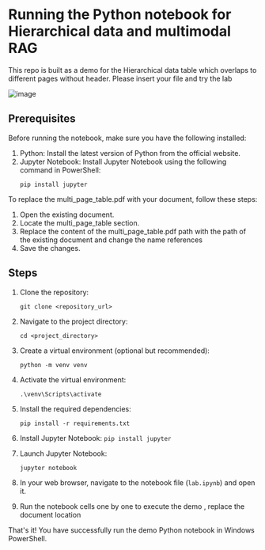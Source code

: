 # Running the Python notebook for Hierarchical data and multimodal RAG

This repo is built as a demo for the Hierarchical data table which overlaps to different pages without header. 
Please insert your file and try the lab

![image](https://github.com/user-attachments/assets/0a3e3522-3785-42ce-899f-b56fc7c9700c)


## Prerequisites
Before running the notebook, make sure you have the following installed:

1. Python: Install the latest version of Python from the official website.
2. Jupyter Notebook: Install Jupyter Notebook using the following command in PowerShell:
    ```
    pip install jupyter
    ```
To replace the multi_page_table.pdf with your document, follow these steps:

1. Open the existing document.
2. Locate the multi_page_table section.
3. Replace the content of the multi_page_table.pdf path with the path of the existing document and change the name references
4. Save the changes.


## Steps
1. Clone the repository: 
    ```
    git clone <repository_url>
    ```

2. Navigate to the project directory:
    ```
    cd <project_directory>
    ```

3. Create a virtual environment (optional but recommended):
    ```
    python -m venv venv
    ```

4. Activate the virtual environment:
    ```
    .\venv\Scripts\activate
    ```

5. Install the required dependencies:
    ```
    pip install -r requirements.txt
    ```
6. Install Jupyter Notebook:
        ```
        pip install jupyter
        ```

7. Launch Jupyter Notebook:
    ```
    jupyter notebook
    ```

8. In your web browser, navigate to the notebook file (`lab.ipynb`) and open it.

9. Run the notebook cells one by one to execute the demo , replace the document location

That's it! You have successfully run the demo Python notebook in Windows PowerShell.
